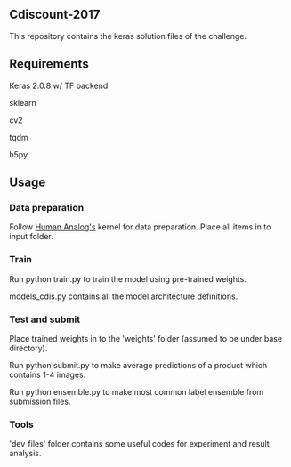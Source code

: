 ## Cdiscount-2017
This repository contains the keras solution files of the challenge.

## Requirements
Keras 2.0.8 w/ TF backend

sklearn

cv2

tqdm

h5py

## Usage

### Data preparation

Follow [Human Analog's](https://www.kaggle.com/humananalog/keras-generator-for-reading-directly-from-bson) kernel for data preparation. Place all items in to input folder.

### Train

Run python train.py to train the model using pre-trained weights.

models_cdis.py contains all the model architecture definitions.

### Test and submit

Place trained weights in to the 'weights' folder (assumed to be under base directory).

Run python submit.py to make average predictions of a product which contains 1-4 images.

Run python ensemble.py to make most common label ensemble from submission files.


### Tools

'dev_files' folder contains some useful codes for experiment and result analysis.

